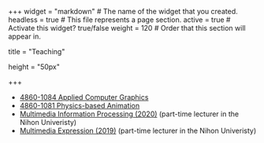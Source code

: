 +++
widget = "markdown"  # The name of the widget that you created.
headless = true  # This file represents a page section.
active = true  # Activate this widget? true/false
weight = 120  # Order that this section will appear in.

title = "Teaching"

height = "50px"

+++

<ul>
<li> <a href="https://github.com/ACG-2022S/acg">4860-1084 Applied Computer Graphics</a> </li>
<li> <a href="https://github.com/PBA-2021S/pba">4860-1081 Physics-based Animation</a> </li>
<li> <a href="https://github.com/nobuyuki83/course_summer2020_unihon" target="_blank">Multimedia Information Processing (2020)</a> (part-time lecturer in the Nihon Univeristy) </li> 
<li> <a href="https://github.com/nobuyuki83/course_winter2019_unihon" target="_blank">Multimedia Expression (2019)</a> (part-time lecturer in the Nihon Univeristy) </li> 
</ul>




